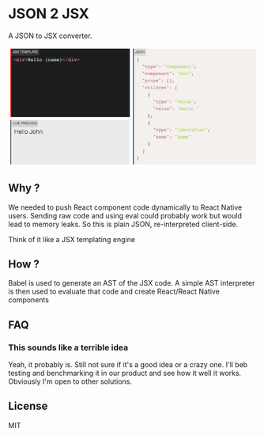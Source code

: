 # JSON 2 JSX

A JSON to JSX converter. 

![preview](https://raw.githubusercontent.com/appcraft/ac-json2jsx/master/doc/sample.png)

## Why ?

We needed to push React component code dynamically to React Native users. Sending raw code and using eval could probably work but would lead to memory leaks. So this is plain JSON, re-interpreted client-side.

Think of it like a JSX templating engine

## How ?

Babel is used to generate an AST of the JSX code. A simple AST interpreter is then used to evaluate that code and create React/React Native components

## FAQ

### This sounds like a terrible idea

Yeah, it probably is. Still not sure if it's a good idea or a crazy one. I'll beb testing and benchmarking it in our product and see how it well it works. Obviously I'm open to other solutions.

## License

MIT
